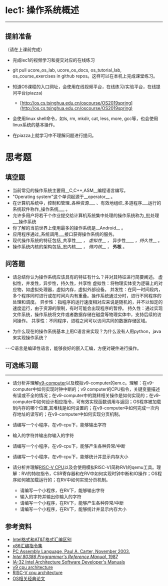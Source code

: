# lec1: 操作系统概述

---

## **提前准备**

（请在上课前完成）

* 完成lec1的视频学习和提交对应的在线练习
* git pull ucore\_os\_lab, ucore\_os\_docs, os\_tutorial\_lab, os\_course\_exercises in github repos。这样可以在本机上完成课堂练习。
* 知道OS课程的入口网址，会使用在线视频平台，在线练习/实验平台，在线提问平台\(piazza\)
  * [http://os.cs.tsinghua.edu.cn/oscourse/OS2019spring](http://os.cs.tsinghua.edu.cn/oscourse/OS2019spring)


* 会使用linux shell命令，如ls, rm, mkdir, cat, less, more, gcc等，也会使用linux系统的基本操作。
* 在piazza上就学习中不理解问题进行提问。



# 思考题

## 填空题

* 当前常见的操作系统主要用__C,C++,ASM__编程语言编写。
* "Operating system"这个单词起源于__operator__ 。
* 在计算机系统中，控制和管理_各种资源___ 、有效地组织_多道程序___运行的系统软件称作_操作系统___ 。
* 允许多用户将若干个作业提交给计算机系统集中处理的操作系统称为_批处理___操作系统
* 你了解的当前世界上使用最多的操作系统是__Android__ 。
* 应用程序通过_系统调用___接口获得操作系统的服务。
* 现代操作系统的特征包括_共享性___ ， _虚拟性___ ， 异步性____ ，_持久性___ 。
* 操作系统内核的架构包括_宏内核___ ， _微内核___ ， __外核__ 。


## 问答题

- 请总结你认为操作系统应该具有的特征有什么？并对其特征进行简要阐述。
虚拟性，并发性，异步性，持久性，共享性
虚拟性：将物理实体变为逻辑上的对应物，如虚拟处理器，虚拟内存，虚拟外部设备。
并发性：在同一时间段内，多个程序同时进行或在时间片内有重叠。操作系统通过分时，进行不同程序的处理和调度。
异步性：指程序的运行速度相对应来说是随机的，并不以恒定的速度运行，由于资源的限制，有时可能会出现程序的暂停。
持久性：通过实现文件系统，操作系统将文件或者数据存储在磁盘等物理实体中，支持后续的访问操作。
共享性：不同程序，进程之间可以访问共同的数据存储区域。

- 为什么现在的操作系统基本上用C语言来实现？为什么没有人用python，java来实现操作系统？

---C语言是编译性语言，能够良好的嵌入汇编，方便对硬件进行操作。

## 可选练习题

---

- 请分析并理解[v9\-computer](https://github.com/chyyuu/os_tutorial_lab/blob/master/v9_computer/docs/v9_computer.md)以及模拟v9\-computer的em.c。理解：在v9\-computer中如何实现时钟中断的；v9 computer的CPU指令，关键变量描述有误或不全的情况；在v9\-computer中的跳转相关操作是如何实现的；在v9\-computer中如何设计相应指令，可有效实现函数调用与返回；OS程序被加载到内存的哪个位置,其堆栈是如何设置的；在v9\-computer中如何完成一次内存地址的读写的；在v9\-computer中如何实现分页机制。


- 请编写一个小程序，在v9-cpu下，能够输出字符


- 输入的字符并输出你输入的字符


- 请编写一个小程序，在v9-cpu下，能够产生各种异常/中断


- 请编写一个小程序，在v9-cpu下，能够统计并显示内存大小



- 请分析并理解[RISC-V CPU](http://www.riscvbook.com/chinese/)以及会使用模拟RISC\-V(简称RV)的qemu工具。理解：RV的特权指令，CSR寄存器和在RV中如何实现时钟中断和IO操作；OS程序如何被加载运行的；在RV中如何实现分页机制。
  - 请编写一个小程序，在RV下，能够输出字符
  - 输入的字符并输出你输入的字符
  - 请编写一个小程序，在RV下，能够产生各种异常/中断
  - 请编写一个小程序，在RV下，能够统计并显示内存大小

## 参考资料
 - [Intel格式和AT&T格式汇编区别](http://www.cnblogs.com/hdk1993/p/4820353.html)
 - [x86汇编指令集  ](http://hiyyp1234.blog.163.com/blog/static/67786373200981811422948/)
 - [PC Assembly Language, Paul A. Carter, November 2003.](https://pdos.csail.mit.edu/6.828/2016/readings/pcasm-book.pdf)
 - [*Intel 80386 Programmer's Reference Manual*, 1987](https://pdos.csail.mit.edu/6.828/2016/readings/i386/toc.htm)
 - [IA-32 Intel Architecture Software Developer's Manuals](http://www.intel.com/content/www/us/en/processors/architectures-software-developer-manuals.html)
 - [v9 cpu architecture](https://github.com/chyyuu/os_tutorial_lab/blob/master/v9_computer/docs/v9_computer.md)
 - [RISC-V cpu architecture](http://www.riscvbook.com/chinese/)
 - [OS相关经典论文](https://github.com/chyyuu/aos_course_info/blob/master/readinglist.md)
